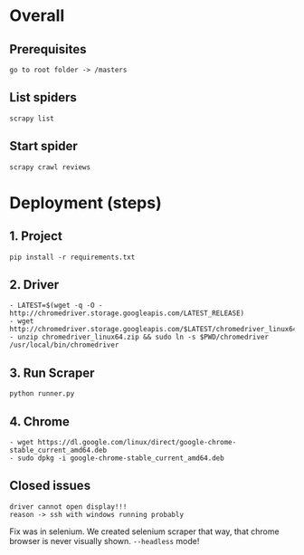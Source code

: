 # Overall

## Prerequisites 
    go to root folder -> /masters

## List spiders
    scrapy list
    
## Start spider
    scrapy crawl reviews
    
    
# Deployment (steps)
## 1. Project
    pip install -r requirements.txt
## 2. Driver
    - LATEST=$(wget -q -O - http://chromedriver.storage.googleapis.com/LATEST_RELEASE)
    - wget http://chromedriver.storage.googleapis.com/$LATEST/chromedriver_linux64.zip
    - unzip chromedriver_linux64.zip && sudo ln -s $PWD/chromedriver /usr/local/bin/chromedriver
    
## 3. Run Scraper    
    python runner.py
    
## 4. Chrome
    - wget https://dl.google.com/linux/direct/google-chrome-stable_current_amd64.deb
    - sudo dpkg -i google-chrome-stable_current_amd64.deb
    
## Closed issues
    driver cannot open display!!!
    reason -> ssh with windows running probably
Fix was in selenium. We created selenium scraper that way, that chrome browser is
never visually shown. `--headless` mode!